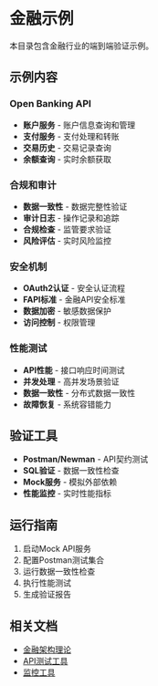 # 金融示例

本目录包含金融行业的端到端验证示例。

## 示例内容

### Open Banking API

- **账户服务** - 账户信息查询和管理
- **支付服务** - 支付处理和转账
- **交易历史** - 交易记录查询
- **余额查询** - 实时余额获取

### 合规和审计

- **数据一致性** - 数据完整性验证
- **审计日志** - 操作记录和追踪
- **合规检查** - 监管要求验证
- **风险评估** - 实时风险监控

### 安全机制

- **OAuth2认证** - 安全认证流程
- **FAPI标准** - 金融API安全标准
- **数据加密** - 敏感数据保护
- **访问控制** - 权限管理

### 性能测试

- **API性能** - 接口响应时间测试
- **并发处理** - 高并发场景验证
- **数据一致性** - 分布式数据一致性
- **故障恢复** - 系统容错能力

## 验证工具

- **Postman/Newman** - API契约测试
- **SQL验证** - 数据一致性检查
- **Mock服务** - 模拟外部依赖
- **性能监控** - 实时性能指标

## 运行指南

1. 启动Mock API服务
2. 配置Postman测试集合
3. 运行数据一致性检查
4. 执行性能测试
5. 生成验证报告

## 相关文档

- [金融架构理论](../../industry-model/finance-architecture/theory.md)
- [API测试工具](../../tools/testing-frameworks/README.md)
- [监控工具](../../tools/monitoring/README.md)
